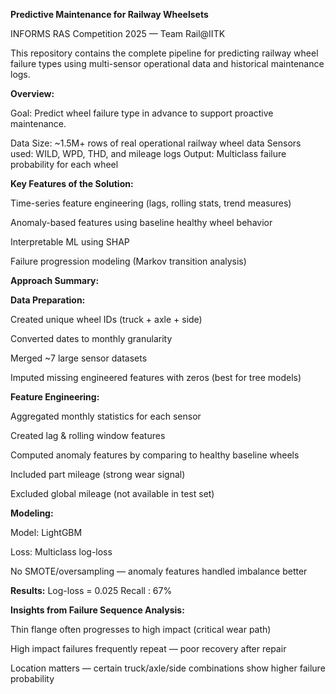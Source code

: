 **Predictive Maintenance for Railway Wheelsets**

INFORMS RAS Competition 2025 — Team Rail@IITK

This repository contains the complete pipeline for predicting railway wheel failure types using multi-sensor operational data and historical maintenance logs.

**Overview:**

Goal: Predict wheel failure type in advance to support proactive maintenance.

Data Size: ~1.5M+ rows of real operational railway wheel data
Sensors used: WILD, WPD, THD, and mileage logs
Output: Multiclass failure probability for each wheel

**Key Features of the Solution:**

Time-series feature engineering (lags, rolling stats, trend measures)

Anomaly-based features using baseline healthy wheel behavior

Interpretable ML using SHAP

Failure progression modeling (Markov transition analysis)

**Approach Summary:**

**Data Preparation:**

Created unique wheel IDs (truck + axle + side)

Converted dates to monthly granularity

Merged ~7 large sensor datasets

Imputed missing engineered features with zeros (best for tree models)

**Feature Engineering:**

Aggregated monthly statistics for each sensor

Created lag & rolling window features

Computed anomaly features by comparing to healthy baseline wheels

Included part mileage (strong wear signal)

Excluded global mileage (not available in test set)

**Modeling:**

Model: LightGBM

Loss: Multiclass log-loss

No SMOTE/oversampling — anomaly features handled imbalance better

**Results:**
Log-loss = 0.025
Recall : 67%

**Insights from Failure Sequence Analysis:**

Thin flange often progresses to high impact (critical wear path)

High impact failures frequently repeat — poor recovery after repair

Location matters — certain truck/axle/side combinations show higher failure probability
